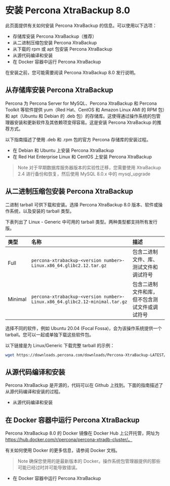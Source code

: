 # 安装 Percona XtraBackup 8.0

此页面提供有关如何安装 Percona XtraBackup 的信息。可以使用以下选项：

- 存储库安装 Percona XtraBackup（推荐）
- 从二进制压缩包安装 Percona XtraBackup
- 从下载的 rpm 或 apt 包安装 Percona XtraBackup
- 从源代码编译和安装
- 在 Docker 容器中运行 Percona XtraBackup

在安装之前，您可能需要阅读 Percona XtraBackup 8.0 发行说明。

## 从存储库安装 Percona XtraBackup

Percona 为 Percona Server for MySQL、Percona XtraBackup 和 Percona Toolkit 等软件提供 yum（Red Hat、CentOS 和 Amazon Linux AMI 的 RPM 包）和 apt（Ubuntu 和 Debian 的 .deb 包）的存储库。这使得通过操作系统的包管理器安装和更新软件及其依赖项变得容易。这是安装 Percona XtraBackup 的推荐方式。

以下指南描述了使用 .deb 和 .rpm 包的官方 Percona 存储库的安装过程。

- 在 Debian 和 Ubuntu 上安装 Percona XtraBackup
- 在 Red Hat Enterprise Linux 和 CentOS 上安装 Percona XtraBackup

> Note
> 对于早期数据库服务器版本的实验性迁移，您需要使用 XtraBackup 2.4 进行备份和恢复，然后使用 MySQL 8.0.x 中的 mysql_upgrade

## 从二进制压缩包安装 Percona XtraBackup

二进制 tarball 可供下载和安装。选择 Percona XtraBackup 8.0 版本、软件或操作系统，以及安装的 tarball 类型。

下表列出了 Linux - Generic 中可用的 tarball 类型。两种类型都支持所有发行版。


|类型|名称|描述|
|:---|:---|:---|
|Full|`percona-xtrabackup-<version number>-Linux.x86_64.glibc2.12.tar.gz`|包含二进制文件、库、测试文件和调试符号|
|Minimal|`percona-xtrabackup-<version number>-Linux.x86_64.glibc2.12-minimal.tar.gz`|包含二进制文件和库，但不包含测试文件或调试符号|

选择不同的软件，例如 Ubuntu 20.04 (Focal Fossa)，会为该操作系统提供一个 tarball。您可以一起或单独下载这些软件包。

以下链接是为 Linux/Generic 下载完整 tarball 的示例：

```bash
wget https://downloads.percona.com/downloads/Percona-XtraBackup-LATEST/Percona-XtraBackup-8.0.23-16/binary/tarball/percona-xtrabackup-8.0.23-16-Linux-x86_64.glibc2.17.tar.gz
```

## 从源代码编译和安装

Percona XtraBackup 是开源的，代码可以在 Github 上找到。下面的指南描述了从源代码编译和安装的过程。

- 从源代码编译和安装

## 在 Docker 容器中运行 Percona XtraBackup

Percona XtraBackup 8.0 的 Docker 镜像在 Docker Hub 上公开托管，网址为 https://hub.docker.com/r/percona/percona-xtradb-cluster/。


有关如何使用 Docker 的更多信息，请参阅 Docker 文档。

> Note
> 确保您使用的是最新版本的 Docker。操作系统包管理器提供的那些可能已经过时并可能导致错误。

- 在 Docker 容器中运行 Percona XtraBackup






